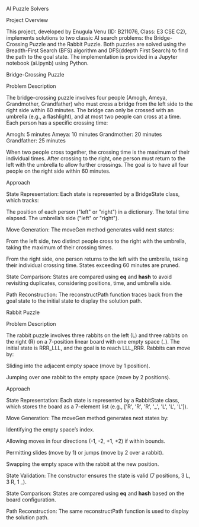 AI Puzzle Solvers

Project Overview

This project, developed by Enugula Venu (ID: B211076, Class: E3 CSE C2), implements solutions to two classic AI search problems: the Bridge-Crossing Puzzle and the Rabbit Puzzle. Both puzzles are solved using the Breadth-First Search (BFS) algorithm  and DFS(ddepth First Search) to find the  path to the goal state. The implementation is provided in a Jupyter notebook (ai.ipynb) using Python.

Bridge-Crossing Puzzle

Problem Description

The bridge-crossing puzzle involves four people (Amogh, Ameya, Grandmother, Grandfather) who must cross a bridge from the left side to the right side within 60 minutes. The bridge can only be crossed with an umbrella (e.g., a flashlight), and at most two people can cross at a time. Each person has a specific crossing time:

Amogh: 5 minutes
Ameya: 10 minutes
Grandmother: 20 minutes
Grandfather: 25 minutes

When two people cross together, the crossing time is the maximum of their individual times. After crossing to the right, one person must return to the left with the umbrella to allow further crossings. The goal is to have all four people on the right side within 60 minutes.

Approach

State Representation: Each state is represented by a BridgeState class, which tracks:

The position of each person ("left" or "right") in a dictionary.
The total time elapsed.
The umbrella’s side ("left" or "right").

Move Generation: The moveGen method generates valid next states:

From the left side, two distinct people cross to the right with the umbrella, taking the maximum of their crossing times.

From the right side, one person returns to the left with the umbrella, taking their individual crossing time.
States exceeding 60 minutes are pruned.


State Comparison: States are compared using __eq__ and __hash__ to avoid revisiting duplicates, considering positions, time, and umbrella side.


Path Reconstruction: The reconstructPath function traces back from the goal state to the initial state to display the solution path.


Rabbit Puzzle

Problem Description

The rabbit puzzle involves three rabbits on the left (L) and three rabbits on the right (R) on a 7-position linear board with one empty space (_). The initial state is RRR_LLL, and the goal is to reach LLL_RRR. Rabbits can move by:


Sliding into the adjacent empty space (move by 1 position).

Jumping over one rabbit to the empty space (move by 2 positions).

Approach

State Representation: Each state is represented by a RabbitState class, which stores the board as a 7-element list (e.g., ['R', 'R', 'R', '_', 'L', 'L', 'L']).

Move Generation: The moveGen method generates next states by:

Identifying the empty space’s index.

Allowing moves in four directions (-1, -2, +1, +2) if within bounds.

Permitting slides (move by 1) or jumps (move by 2 over a rabbit).

Swapping the empty space with the rabbit at the new position.

State Validation: The constructor ensures the state is valid (7 positions, 3 L, 3 R, 1 _).

State Comparison: States are compared using __eq__ and __hash__ based on the board configuration.

Path Reconstruction: The same reconstructPath function is used to display the solution path.

